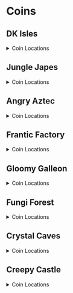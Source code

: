 # Coins 

## DK Isles
<details>
<summary>Coin Locations</summary>

<details>
<summary>Training Grounds</summary>

| Name | Amount |
| ---- | ------ |
| Around tree by training barrels | 4 | 
| On left treetop by Cranky's | 2 | 
| On right treetop by Cranky's | 2 | 
| On cliff top by Cranky's | 3 | 
| Bottom of the pool | 3 | 
| Banana hoard | 4 | 
</details>
<details>
<summary>Treehouse</summary>

| Name | Amount |
| ---- | ------ |
| In tire in DK's house | 2 | 
| By the door in DK's house | 3 | 
</details>
<details>
<summary>Isles</summary>

| Name | Amount |
| ---- | ------ |
| On beach, in corner by path to Aztec lobby | 3 | 
| In water below waterfall | 5 | 
| On top of tree between Japes Lobby and Fungi cannon | 3 | 
| On slope on path to Aztec lobby | 3 | 
| At the bottom of Aztec steps | 5 | 
| In little alcove in DK's ear in front of Aztec lobby | 3 | 
| On top of Aztec lobby | 4 | 
| On top of K. Lumsy's prison | 4 | 
| On top of Fungi lobby | 3 | 
| Hanging off the edge behind Fungi lobby | 3 | 
| Around palm tree on lone fairy island | 5 | 
| By main warps | 5 | 
| Back of Fairy Isle | 3 | 
| Back of Krem Isle, near propellors | 3 | 
| Behind pillar on path to Factory lobby | 3 | 
| Around pillar behind Factory lobby | 5 | 
| To the right of the staircase to Factory lobby | 3 | 
| Around Saxophone pad | 4 | 
</details>
<details>
<summary>Banana Fairy Room</summary>

| Name | Amount |
| ---- | ------ |
| On lilypads in front pools | 4 | 
| On lilypads in back pools | 4 | 
</details>
<details>
<summary>Isles Snide Room</summary>

| Name | Amount |
| ---- | ------ |
| To the right of Snide's | 3 | 
| To the left of Snide's | 3 | 
</details>
<details>
<summary>KLumsy</summary>

| Name | Amount |
| ---- | ------ |
| Around a candle to the left | 4 | 
| Around a candle to the right | 4 | 
</details>
<details>
<summary>Jungle Japes Lobby</summary>

| Name | Amount |
| ---- | ------ |
| Next to Japes lobby entrance | 3 | 
| Next to a torch on the left | 3 | 
</details>
<details>
<summary>Angry Aztec Lobby</summary>

| Name | Amount |
| ---- | ------ |
| Around the front pillar | 4 | 
| Around the back pillar | 4 | 
| On the left stairs | 3 | 
| In the back room (left) | 3 | 
| In the back room (right) | 3 | 
</details>
<details>
<summary>Frantic Factory Lobby</summary>

| Name | Amount |
| ---- | ------ |
| In tag barrel corner | 3 | 
| On top level in corner | 3 | 
| On top level at the end | 3 | 
</details>
<details>
<summary>Gloomy Galleon Lobby</summary>

| Name | Amount |
| ---- | ------ |
| In water on left side | 3 | 
| On left side | 3 | 
| On right side | 3 | 
| Around golden banana | 3 | 
</details>
<details>
<summary>Fungi Forest Lobby</summary>

| Name | Amount |
| ---- | ------ |
| On wooden box | 3 | 
| On flour bag | 2 | 
| On metal box | 3 | 
| In corner by B. Locker | 3 | 
</details>
<details>
<summary>Crystal Caves Lobby</summary>

| Name | Amount |
| ---- | ------ |
| Around blue switch | 4 | 
| Beyond wall to lava GB | 3 | 
| Around Lanky blueprint room | 5 | 
| Near left ledge | 3 | 
</details>
<details>
<summary>Creepy Castle Lobby</summary>

| Name | Amount |
| ---- | ------ |
| Around entrance | 5 | 
| In alcove to the right | 2 | 
| In alcove to the left | 2 | 
| On top of center piece | 3 | 
| On wooden posts | 2 | 
</details>
<details>
<summary>Hideout Helm Lobby</summary>

| Name | Amount |
| ---- | ------ |
| Around Gorilla Gone pad | 4 | 
</details>
</details>

## Jungle Japes
<details>
<summary>Coin Locations</summary>

<details>
<summary>Jungle Japes</summary>

| Name | Amount |
| ---- | ------ |
| Next to the DK portal | 3 | 
| Next to the bush to the right | 3 | 
| Next to the bush to the left | 3 | 
| In the first tunnel to the left | 3 | 
| In the Diddy GB cave room around a torch | 3 | 
| In the first tunnel past peanut gate to the left | 3 | 
| Around far W1 | 3 | 
| Around low W2 | 3 | 
| Against wall near W1 and W2 | 3 | 
| Against wall between W1W2 and underground | 3 | 
| Around Chunky underground entrance | 4 | 
| In corner behind W3 beehive side | 3 | 
| Against wall across from DK's kasplat alcove | 3 | 
| Against wall across from Tiny's kasplat alcove | 3 | 
| In front of each feather switch | 2 | 
| Around W5 in beehive area | 4 | 
| On left log in beehive area | 5 | 
| On right log in beehive area | 5 | 
| To the right of the beehive | 3 | 
| To the left of the beehive | 3 | 
| Beehive area around front big tree | 4 | 
| Beehive area around left big tree | 4 | 
| Beehive area around back big tree | 4 | 
| Beehive area around right big tree | 4 | 
| On riverbed near tag barrel | 3 | 
| In front of Tiny's caged GB | 3 | 
| Against wall to the right near Painting room | 3 | 
| In corner behind W3 painting room side | 3 | 
| Around middle tree tag barrel side | 4 | 
| In front of Diddy's caged GB | 3 | 
| Around tree in front of Snide's | 4 | 
| In front of Chunky's caged GB | 3 | 
| On slope between Snide's and mountain | 5 | 
| Behind melon crate | 3 | 
| On slope between mountain and Diddy cage | 3 | 
| Around tree in front of Diddy's cage | 4 | 
| In front of T&S portal | 3 | 
| In pit near Diddy kasplat | 3 | 
| Around tunnel W4 | 3 | 
| Around small torch in W4 tunnel | 4 | 
| Around small torch near Lanky kasplat | 3 | 
| Against right wall in Lanky kasplat room | 3 | 
| Against left wall in Lanky kasplat room | 3 | 
| On top of right slippery slope | 3 | 
| Around Tiny hut | 4 | 
| Around Lanky hut | 4 | 
| Around Donkey hut | 4 | 
| Around Diddy hut | 4 | 
| Around Cranky W4 | 3 | 
| Around far tree in Cranky area | 4 | 
| In front of Rambi gate | 4 | 
| Around melon crate in boulder room | 3 | 
| Around torch near fairy room | 3 | 
| Around torch in fairy room | 3 | 
| Left side of fairy room | 4 | 
| Right side of fairy room | 3 | 
| Around torch in the middle of fairy room on water surface | 4 | 
</details>
<details>
<summary>Japes Under Ground</summary>

| Name | Amount |
| ---- | ------ |
| Right side towards the end of the cave | 3 | 
| Left side towards the end of the cave | 3 | 
| Around center platform | 3 | 
</details>
<details>
<summary>Japes Lanky Cave</summary>

| Name | Amount |
| ---- | ------ |
| Next to entrance | 3 | 
</details>
<details>
<summary>Japes Mountain</summary>

| Name | Amount |
| ---- | ------ |
| On right minecart near entrance | 3 | 
| In treadmills room front left corner | 2 | 
| On coal pile in second room | 1 | 
</details>
<details>
<summary>Japes Tiny Hive</summary>

| Name | Amount |
| ---- | ------ |
| Behind Door 1 | 2 | 
| Around final room | 4 | 
</details>
</details>

## Angry Aztec
<details>
<summary>Coin Locations</summary>

<details>
<summary>Angry Aztec</summary>

| Name | Amount |
| ---- | ------ |
| In front of Chunky vase room door | 4 | 
| In front of Chunky kasplat room door | 3 | 
| Left side across the sand from Candy's store | 3 | 
| Right side of Candy's store | 3 | 
| Next to quicksand close to llama cage | 3 | 
| On gentle slope of llama cage | 4 | 
| Around Oasis W1 | 3 | 
| Each side of Tiny Temple stairs | 4 | 
| Behind guitar door | 2 | 
| On boulder switch | 4 | 
| Right side of Cranky's | 2 | 
| Against wall near Chunky bonus GB | 3 | 
| In shady corner to the right of Llama temple | 3 | 
| Around W4 by other warps | 3 | 
| Around W3 by warps | 3 | 
| Around rocketbarrel | 4 | 
| By quicksand near tower | 3 | 
| Behind tower | 3 | 
| On ramps on stairs leading to tower | 4 | 
| Middle of Snide's platform | 3 | 
| On corner of path near Snide's tag barrel | 3 | 
| Left wall by Funky's | 4 | 
| Left corner near quicksand by Llama temple | 3 | 
| Left of Llama temple stairs | 3 | 
| Right of Llama temple stairs | 3 | 
| Front of 5 door temple | 3 | 
| Top of 5 door temple side stairs | 2 | 
| On roof of 5 door temple | 3 | 
| On roof of Llama Temple | 4 | 
| Around far W5 | 4 | 
</details>
<details>
<summary>Aztec Baboon Blast</summary>

| Name | Amount |
| ---- | ------ |
| Inside the Baboon Blast Course | 3 | 
</details>
<details>
<summary>Aztec Chunky5DTemple</summary>

| Name | Amount |
| ---- | ------ |
| First Switch | 1 | 
| On torches | 2 | 
| On stairs | 3 | 
</details>
<details>
<summary>Aztec Diddy5DTemple</summary>

| Name | Amount |
| ---- | ------ |
| Behind some pillars | 4 | 
</details>
<details>
<summary>Aztec Donkey5DTemple</summary>

| Name | Amount |
| ---- | ------ |
| Final pathway | 4 | 
</details>
<details>
<summary>Aztec Lanky5DTemple</summary>

| Name | Amount |
| ---- | ------ |
| Starting Staircase | 2 | 
| Final Corridors | 2 | 
</details>
<details>
<summary>Aztec Tiny5DTemple</summary>

| Name | Amount |
| ---- | ------ |
| Fairy Side Room | 4 | 
| Other Side Room | 4 | 
</details>
<details>
<summary>Aztec Llama Temple</summary>

| Name | Amount |
| ---- | ------ |
| Left Bannister | 5 | 
| Right Bannister | 5 | 
| Matching Game Room | 3 | 
| Around the right lava room platform | 4 | 
| Around the left lava room platform | 4 | 
</details>
<details>
<summary>Aztec Tiny Temple</summary>

| Name | Amount |
| ---- | ------ |
| Around the torch in the starting area | 4 | 
| On frog ledge | 2 | 
| Around Lanky Pedestal | 8 | 
| On KONG Letters | 4 | 
| Underwater tunnels | 3 | 
</details>
</details>

## Frantic Factory
<details>
<summary>Coin Locations</summary>

<details>
<summary>Frantic Factory</summary>

| Name | Amount |
| ---- | ------ |
| Near Portal | 4 | 
| Behind Lobby W1 | 2 | 
| Behind Lobby W2 | 2 | 
| On the Clock | 3 | 
| Around Lobby W3 | 3 | 
| Around the doorways in the Lobby | 4 | 
| Top window to Production Room | 3 | 
| Down Hatch | 3 | 
| Bottom of the Hatch Pole | 3 | 
| Corner of tunnel to Production Room | 3 | 
| On low boxes in lower Production Room | 4 | 
| On a pipe in lower Production Room | 3 | 
| On the spinning sectio in Lower Production Room | 4 | 
| On the boxes at the top of production Room | 2 | 
| Around the production room Simian Spring pad | 4 | 
| On various boxes around Production Room | 4 | 
| On the archway to Storage Room | 3 | 
| Around the BBlast pad | 4 | 
| Inbetween the storage room boxes | 2 | 
| Behind a storage room box | 1 | 
| On boxes near Cranky's Lab | 3 | 
| On boxes near Candy's Music Shop | 2 | 
| Behind some boxes near Cranky's | 1 | 
| Around the top of the pole to Arcade | 6 | 
| Arcade Room Poles | 4 | 
| On top of the Arcade Machine | 2 | 
| Snide Window | 3 | 
| Above the pole to Block Tower Room | 6 | 
| Behind some elevator blocks (1) | 3 | 
| On a box in Testing Room | 2 | 
| On some boxes near Funky's | 3 | 
| On block tower (1) | 3 | 
| On block tower (2) | 3 | 
| Near dartboard entry | 5 | 
| In Dartboard Mini Tunnel | 2 | 
| In Dartboard Room | 4 | 
| On the archway to R&D | 3 | 
| On the number game board | 4 | 
| Behind some elevator blocks (2) | 3 | 
| Around a light in R&D | 3 | 
| On a ledge in R&D | 4 | 
| In Piano Room | 3 | 
| In Diddy R&D Room | 3 | 
| In Chunky R&D Room | 4 | 
| In Car Race Lobby | 6 | 
| On Power Shed Platform | 5 | 
</details>
<details>
<summary>Factory Tiny Race</summary>

| Name | Amount |
| ---- | ------ |
| In Car Race | 3 | 
</details>
<details>
<summary>Factory Crusher</summary>

| Name | Amount |
| ---- | ------ |
| In the Crusher Room near the GB | 4 | 
</details>
<details>
<summary>Factory Power Hut</summary>

| Name | Amount |
| ---- | ------ |
| Inside the Power Hut | 3 | 
</details>
</details>

## Gloomy Galleon
<details>
<summary>Coin Locations</summary>

<details>
<summary>Gloomy Galleon</summary>

| Name | Amount |
| ---- | ------ |
| Corner of Lanky Slam Switch | 3 | 
| Around near W1 | 4 | 
| Around near W2 | 4 | 
| On top of GB Chest | 3 | 
| On top of headphones chest | 3 | 
| On top of fairy chest | 3 | 
| Around crossroads tag barrel | 4 | 
| On broken ship near Cranky's | 5 | 
| On Broken Ship railings | 6 | 
| Around Tiny's Kasplat | 6 | 
| Around the T&S Portal near Cranky | 2 | 
| Underneath Cranky's | 5 | 
| In the corner of the main room | 3 | 
| Near Tiny's Slam Switch | 3 | 
| Around 5-Door Ship Exterior | 4 | 
| Above W4 Platform | 4 | 
| Near the 2-Door Ship | 2 | 
| Above Candy's Platform | 4 | 
| Seal Race Entrance | 2 | 
| Mech Fish Grate | 4 | 
| Near BBlast Pad | 4 | 
| Around DK's slam switch | 4 | 
| Around Lighthouse W5 | 4 | 
| Snide Alcove Edge | 5 | 
| Blueprint Water Alcove | 5 | 
| Lighthouse Underwater corner (Circle) | 3 | 
| Lighthouse Underwater corner (Stack) | 4 | 
| Mermaid Palace Roof | 2 | 
</details>
<details>
<summary>Galleon Sick Bay</summary>

| Name | Amount |
| ---- | ------ |
| Behind the Cannon | 1 | 
| In the corner before the grate | 3 | 
</details>
<details>
<summary>Galleon Lighthouse</summary>

| Name | Amount |
| ---- | ------ |
| Lighthouse Entry | 4 | 
| Lighthouse Climb (1) | 3 | 
| Lighthouse Climb (2) | 3 | 
| Top of Lighthouse | 2 | 
</details>
<details>
<summary>Galleon Mechafish</summary>

| Name | Amount |
| ---- | ------ |
| Near Pillars | 6 | 
</details>
<details>
<summary>Galleon Mermaid Room</summary>

| Name | Amount |
| ---- | ------ |
| On fork in Mermaid Room | 1 | 
</details>
<details>
<summary>Galleon Seal Race</summary>

| Name | Amount |
| ---- | ------ |
| Seal Race Start | 2 | 
</details>
<details>
<summary>Galleon5DShip Diddy Lanky Chunky</summary>

| Name | Amount |
| ---- | ------ |
| Above Diddy Cannons | 2 | 
| On Diddy Barrel | 2 | 
| On Lanky Barrel | 2 | 
| On Lanky Bench | 2 | 
| Near Chunky Boxes | 3 | 
</details>
<details>
<summary>Galleon5DShip DKTiny</summary>

| Name | Amount |
| ---- | ------ |
| Corner of DK Bonus Room | 3 | 
| Bed in DK Ship | 3 | 
</details>
<details>
<summary>Galleon2DShip</summary>

| Name | Amount |
| ---- | ------ |
| Corner of Tiny Entrance | 3 | 
| Corners of Tiny's Main Room | 3 | 
| Start of Lanky's Room | 2 | 
</details>
<details>
<summary>Galleon Submarine</summary>

| Name | Amount |
| ---- | ------ |
| Behind the desk | 3 | 
| In the corner | 3 | 
</details>
<details>
<summary>Galleon Treasure Chest</summary>

| Name | Amount |
| ---- | ------ |
| Around the keyhole | 4 | 
</details>
</details>

## Fungi Forest
<details>
<summary>Coin Locations</summary>

<details>
<summary>Fungi Forest</summary>

| Name | Amount |
| ---- | ------ |
| Left of Green Tunnel | 3 | 
| Around apple dropoff zone | 6 | 
| Right of blue tunnel entry | 3 | 
| Around well stump | 4 | 
| On well roof edges | 3 | 
| Mushroom Stem | 4 | 
| On Clock Pendulum | 3 | 
| On Clock Torches | 2 | 
| Level Entry | 3 | 
| On bouncy mushroom in clock area | 3 | 
| Left of pink tunnel | 1 | 
| Near boncy mushroom tag in the Giant Mushroom area | 3 | 
| Around a torch in the outer Giant Mushroom area | 3 | 
| Above a patch of grass in the Giant Mushroom area | 3 | 
| On the pink tunnel rim on the Giant Mushroom side | 3 | 
| Behind the lowest ladder in the Giant Mushroom area | 2 | 
| Around the lower platform in the Giant Mushroom Area | 6 | 
| Behind the second lowest ladder in the Giant Mushroom Area | 2 | 
| Above the second lowest ladder in the Giant Mushroom Area | 2 | 
| On the entryways to the 3 top rooms in the Giant Mushroom Area | 3 | 
| On the Giant Mushroom top | 12 | 
| On the Rabbit Race roof | 5 | 
| Around the Saxophone pad | 4 | 
| On the hollow tree branches | 4 | 
| On the stump at the start of the hollow tree area | 2 | 
| Around the shop in the Worm area | 4 | 
| On the beanstalk patch | 3 | 
| Beanstalk Fence | 4 | 
| On the Green Tunnel Roof | 3 | 
| On a mushroom in the Worm Area | 4 | 
| On the waterwheel | 5 | 
| In the Snide's area | 4 | 
| Near the entrance to the Dark Rafters | 4 | 
| Hanging off the mill roof | 3 | 
| In front of the mill in the air | 3 | 
| Behind the well exit | 3 | 
| Near the thornvine barn | 3 | 
</details>
<details>
<summary>Forest Anthill</summary>

| Name | Amount |
| ---- | ------ |
| Around the cannon | 4 | 
</details>
<details>
<summary>Forest Winch Room</summary>

| Name | Amount |
| ---- | ------ |
| On flour bags | 3 | 
</details>
<details>
<summary>Forest Rafters</summary>

| Name | Amount |
| ---- | ------ |
| On the torch at the start | 1 | 
| On various rafters | 4 | 
</details>
<details>
<summary>Forest Thornvine Barn</summary>

| Name | Amount |
| ---- | ------ |
| On the fence | 3 | 
| Behind some boxes | 3 | 
</details>
<details>
<summary>Forest Mill Front</summary>

| Name | Amount |
| ---- | ------ |
| On the levers | 3 | 
| In front of the keg painting | 1 | 
| On support beams | 2 | 
</details>
<details>
<summary>Forest Giant Mushroom</summary>

| Name | Amount |
| ---- | ------ |
| At the bottom of ramps | 4 | 
| At the dead ends at the bottom | 2 | 
| Under a pathway | 3 | 
</details>
<details>
<summary>Forest Mill Attic</summary>

| Name | Amount |
| ---- | ------ |
| Behind the starting box | 2 | 
</details>
<details>
<summary>Forest Lanky Zingers Room</summary>

| Name | Amount |
| ---- | ------ |
| In the shadows | 3 | 
</details>
<details>
<summary>Forest Mill Back</summary>

| Name | Amount |
| ---- | ------ |
| On the question mark box | 4 | 
| Inside a keg | 1 | 
| On boxes near spider | 3 | 
</details>
</details>

## Crystal Caves
<details>
<summary>Coin Locations</summary>

<details>
<summary>Crystal Caves</summary>

| Name | Amount |
| ---- | ------ |
| Near the DK Portal | 4 | 
| Crystal near level entry | 3 | 
| Behind the first ice wall | 2 | 
| Around the lower thick pillar near Ice Castle | 5 | 
| Around Ice Castle Tag | 6 | 
| Ice Castle Battlements (1) | 4 | 
| Ice Castle Battlements (2) | 4 | 
| On stumps near Ice Castle | 3 | 
| Near the small boulder | 4 | 
| Under the bridge near the small boulder | 2 | 
| Near DK's Kasplat | 4 | 
| Hanging off the ledge near Blueprint Cave | 6 | 
| Fences near Ice Castle | 4 | 
| Steps up to Cranky's Lab | 3 | 
| Around Giant Boulder Shield | 8 | 
| On a stalagmite | 1 | 
| Around a pillar in the boulder cave | 4 | 
| On a stalagmite in the bonus cave | 1 | 
| Around the entrance to the bonus cave | 4 | 
| On the 5-Door Igloo (Entrances) | 5 | 
| On the 5-Door Igloo (Center) | 6 | 
| Around the thin bananaport pillar | 4 | 
| Around the thick bananaport pillar | 4 | 
| On boxes near the 5-Door Cabin (1) | 3 | 
| On boxes near the 5-Door Cabin (2) | 3 | 
| Near the waterfall | 5 | 
| On the doorway to Rotating Room | 2 | 
| Outside the Sprint Cabin | 3 | 
| Near the Sprint Cabin Headphones | 5 | 
| On stalagtites in the Giant Kosha area | 2 | 
</details>
<details>
<summary>Caves Baboon Blast</summary>

| Name | Amount |
| ---- | ------ |
| On the path to the first hoop | 3 | 
</details>
<details>
<summary>Caves Lanky Race</summary>

| Name | Amount |
| ---- | ------ |
| On the torches at the start of the beetle race | 3 | 
| In the window in the Caves Beetle Race | 1 | 
</details>
<details>
<summary>Caves Frozen Castle</summary>

| Name | Amount |
| ---- | ------ |
| Near the Ice Tomato chair | 2 | 
</details>
<details>
<summary>Caves Chunky Igloo</summary>

| Name | Amount |
| ---- | ------ |
| Inside the Chunky Igloo TNT | 1 | 
</details>
<details>
<summary>Caves Diddy Igloo</summary>

| Name | Amount |
| ---- | ------ |
| On the barrels in Diddy Igloo | 6 | 
</details>
<details>
<summary>Caves Donkey Igloo</summary>

| Name | Amount |
| ---- | ------ |
| At the back of Donkey Igloo | 4 | 
</details>
<details>
<summary>Caves Lanky Igloo</summary>

| Name | Amount |
| ---- | ------ |
| On some platforms in Lanky Igloo | 2 | 
</details>
<details>
<summary>Caves Tiny Igloo</summary>

| Name | Amount |
| ---- | ------ |
| On the swords in Tiny Igloo | 2 | 
</details>
<details>
<summary>Caves Lanky Cabin</summary>

| Name | Amount |
| ---- | ------ |
| Near books in Lanky Cabin | 2 | 
</details>
<details>
<summary>Caves Rotating Cabin</summary>

| Name | Amount |
| ---- | ------ |
| In the corners of Rotating Room | 4 | 
</details>
<details>
<summary>Caves Chunky Cabin</summary>

| Name | Amount |
| ---- | ------ |
| On the targets in Chunky Cabin | 3 | 
</details>
<details>
<summary>Caves Diddy Lower Cabin</summary>

| Name | Amount |
| ---- | ------ |
| On the corners of the center platform in Diddy Lower Cabin | 4 | 
</details>
<details>
<summary>Caves Diddy Upper Cabin</summary>

| Name | Amount |
| ---- | ------ |
| In front of the pictures in Diddy Upper Cabin | 3 | 
</details>
<details>
<summary>Caves Donkey Cabin</summary>

| Name | Amount |
| ---- | ------ |
| In between the holes in Donkey Cabin | 3 | 
</details>
<details>
<summary>Caves Tiny Cabin</summary>

| Name | Amount |
| ---- | ------ |
| Around Tiny Cabin Interior | 3 | 
</details>
</details>

## Creepy Castle
<details>
<summary>Coin Locations</summary>

<details>
<summary>Creepy Castle</summary>

| Name | Amount |
| ---- | ------ |
| Near DK Portal | 4 | 
| Starting pool | 3 | 
| Near Low Tag Barrel | 4 | 
| High tree at the back of Castle | 4 | 
| Above a gravestone near lower tunnel entry | 3 | 
| Outside lower tunnel entry | 4 | 
| Above retracting platforms | 2 | 
| On a post near the upper tunnel rear entry | 3 | 
| On a series of posts near upper Warp 2 | 4 | 
| Near the wobbly bridge near upper Warp 2 | 2 | 
| Hanging off the edge near Cranky's | 4 | 
| Near Museum Entrance | 2 | 
| Near Trash Can | 2 | 
| On the library cloud | 3 | 
| Around the edge near Library entrance | 8 | 
| Top of Castle | 2 | 
| Under Museum Entrance Platform | 2 | 
| Outside Greenhouse | 3 | 
| Around Castle Tree exterior | 3 | 
</details>
<details>
<summary>Castle Ballroom</summary>

| Name | Amount |
| ---- | ------ |
| Ballroom Wall Torches | 2 | 
| Ballroom Post Torches | 4 | 
| Around the tiled Ballroom floor | 4 | 
| Ballroom K. Rool Banners | 6 | 
</details>
<details>
<summary>Castle Dungeon</summary>

| Name | Amount |
| ---- | ------ |
| Dungeon Buckets | 3 | 
| Dungeon - Behind Gate (1) | 2 | 
| Dungeon - Behind Gate (2) | 2 | 
| Dungeon - Behind Gate (3) | 2 | 
| Donkey's Dungeon Room | 4 | 
| Diddy's Dungeon Room | 4 | 
</details>
<details>
<summary>Castle Shed</summary>

| Name | Amount |
| ---- | ------ |
| Shed Interior Corners | 4 | 
</details>
<details>
<summary>Castle Lower Cave</summary>

| Name | Amount |
| ---- | ------ |
| Lower Cave hallway start | 4 | 
| Lower Cave Melon Crate | 4 | 
| Lower Cave Torch Pillar | 1 | 
| Near Funky | 2 | 
| Near Crypt Entrance | 4 | 
| On Crypt Skull | 1 | 
</details>
<details>
<summary>Castle Crypt</summary>

| Name | Amount |
| ---- | ------ |
| On Wall Torch | 2 | 
| On Diddy Coffin | 4 | 
| On incorrect Minecart levers | 3 | 
| Inside Chunky's Coffin | 4 | 
</details>
<details>
<summary>Castle Mausoleum</summary>

| Name | Amount |
| ---- | ------ |
| On Goo Hands | 6 | 
| Between Mausoleum Vines | 6 | 
</details>
<details>
<summary>Castle Upper Cave</summary>

| Name | Amount |
| ---- | ------ |
| Tunnel behind torch | 3 | 
| Tunnel Rear Entry | 2 | 
</details>
<details>
<summary>Castle Greenhouse</summary>

| Name | Amount |
| ---- | ------ |
| Greenhouse Exit Corner | 3 | 
| Greenhouse Dead End | 3 | 
</details>
<details>
<summary>Castle Library</summary>

| Name | Amount |
| ---- | ------ |
| Library Wall Torch | 3 | 
| Library inside enemy gauntlet room | 4 | 
| Library Strong Kong Alcove | 2 | 
</details>
<details>
<summary>Castle Museum</summary>

| Name | Amount |
| ---- | ------ |
| Museum around second skull | 7 | 
| Museum entryway to main room | 4 | 
| Car Race Building Chimney stack | 6 | 
| Car Race Second Chimney stack | 1 | 
| Around mystery Museum Pillar | 7 | 
| On mystery Museum Pillar | 3 | 
</details>
<details>
<summary>Castle Tower</summary>

| Name | Amount |
| ---- | ------ |
| On Wall Torches | 3 | 
</details>
<details>
<summary>Castle Trash Can</summary>

| Name | Amount |
| ---- | ------ |
| Around trash can cheese | 3 | 
| Off the ledge of the trash can cheese | 3 | 
</details>
<details>
<summary>Castle Tree</summary>

| Name | Amount |
| ---- | ------ |
| Underwater in the DK Tree area | 4 | 
| In Chunky's Tree area | 4 | 
</details>
</details>
